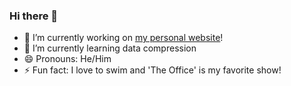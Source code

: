 ### Hi there 👋
- 🔭  I’m currently working on [my personal website](https://www.shivamsyal.com)!
- 🌱  I’m currently learning data compression
- 😄  Pronouns: He/Him
- ⚡  Fun fact: I love to swim and 'The Office' is my favorite show!
<!--
**shivamsyal/shivamsyal** is a ✨ _special_ ✨ repository because its `README.md` (this file) appears on your GitHub profile.

Here are some ideas to get you started:

- 🔭 I’m currently working on ...
- 🌱 I’m currently learning ...
- 👯 I’m looking to collaborate on ...
- 🤔 I’m looking for help with ...
- 💬 Ask me about ...
- 📫 How to reach me: ...
- 😄 Pronouns: ...
- ⚡ Fun fact: ...
-->
